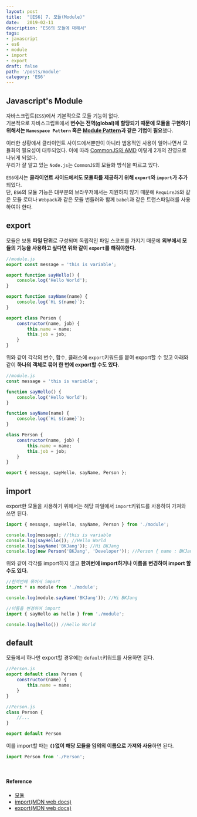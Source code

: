 ```yaml
---
layout: post
title:  "[ES6] 7. 모듈(Module)"
date:   2019-02-11
description: "ES6의 모듈에 대해서"
tags:
- javascript
- es6
- module
- import
- export
draft: false
path: '/posts/module'
category: 'ES6'
---
```


## Javascript's Module

자바스크립트(`ES5`)에서 기본적으로 모듈 기능이 없다. <br/>기본적으로 자바스크립트에서 **변수는 전역(global)에 할당되기 때문에 모듈을 구현하기 위해서는 `Namespace Pattern` 혹은 [Module Pattern](https://bkdevlog.netlify.com/posts/oop-encapsulation-of-js)과 같은 기법이 필요**했다.

이러한 상황에서 클라이언트 사이드에서뿐만이 아니라 범용적인 사용이 일어나면서 모듈화의 필요성이 대두되었다. 이에 따라 [CommonJS와 AMD](https://github.com/Im-D/Dev-Docs/blob/master/Javascript/AMD%EC%99%80%20CommonJS.md) 이렇게 2개의 진영으로 나뉘게 되었다.<br/> 
우리가 잘 알고 있는 `Node.js`는 `CommonJS`의 모듈화 방식을 따르고 있다.

`ES6`에서는 **클라이언트 사이드에서도 모듈화를 제공하기 위해 `export`와 `import`가 추가**되었다. <br/>단, `ES6`의 모듈 기능은 대부분의 브라우저에서는 지원하지 않기 때문에 `RequireJS`와 같은 모듈 로더나 `Webpack`과 같은 모듈 번들러와 함께 `babel`과 같은 트랜스파일러를 사용하여야 한다.

## export


모듈은 보통 **파일 단위**로 구성되며 독립적인 파일 스코프를 가지기 때문에 **외부에서 모듈의 기능을 사용하고 싶다면 위와 같이 `export`를 해줘야한다.**

```js
//module.js
export const message = 'this is variable';

export function sayHello() {
    console.log('Hello World');
}

export function sayName(name) {
    console.log(`Hi ${name}`);
}

export class Person {
    constructor(name, job) {
        this.name = name;
        this.job = job;
    }
}
```

위와 같이 각각의 변수, 함수, 클래스에 `export`키워드를 붙여 export할 수 있고 아래와 같이 **하나의 객체로 묶어 한 번에 export할 수도 있다.**

```js
//module.js
const message = 'this is variable';

function sayHello() {
    console.log('Hello World');
}

function sayName(name) {
    console.log(`Hi ${name}`);
}

class Person {
    constructor(name, job) {
        this.name = name;
        this.job = job;
    }
}

export { message, sayHello, sayName, Person };
```

## import

export한 모듈을 사용하기 위해서는 해당 파일에서 `import`키워드를 사용하여 가져와 쓰면 된다.

```js
import { message, sayHello, sayName, Person } from './module';

console.log(message); //this is variable
console.log(sayHello()); //Hello World
console.log(sayName('BKJang')); //Hi BKJang
console.log(new Person('BKJang', 'Developer')); //Person { name : BKJang, job: Developer }
```

위와 같이 각각를 import하지 않고 **한꺼번에 import하거나 이름을 변경하여 import 할 수도 있다.**

```js
//한꺼번에 묶어서 import
import * as module from './module';

console.log(module.sayName('BKJang')); //Hi BKJang
```

```js
//이름을 변경하여 import
import { sayHello as hello } from './module';

console.log(hello()) //Hello World
```

## default

모듈에서 하나만 export할 경우에는 `default`키워드를 사용하면 된다.

```js
//Person.js
export default class Person {
    constructor(name) {
        this.name = name;
    }
}
```

```js
//Person.js
class Person {
    //...
}

export default Person
```

이를 import할 때는 **`{}`없이 해당 모듈을 임의의 이름으로 가져와 사용**하면 된다.

```js
import Person from './Person';
```

<br/>

#### Reference

- [모듈](https://poiemaweb.com/es6-module)
- [import(MDN web docs)](https://developer.mozilla.org/ko/docs/Web/JavaScript/Reference/Statements/import)
- [export(MDN web docs)](https://developer.mozilla.org/ko/docs/Web/JavaScript/Reference/Statements/export)
